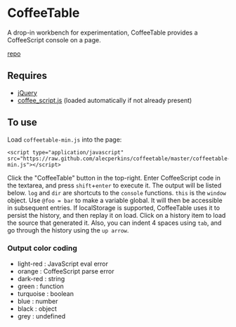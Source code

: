 # CoffeeTable
A drop-in workbench for experimentation, CoffeeTable provides a CoffeeScript console on a page.

[repo](https://github.com/alecperkins/coffeetable)

## Requires

* [jQuery](http://jquery.com/)
* [coffee_script.js](http://coffeescript.org) (loaded automatically if not already present)

## To use

Load `coffeetable-min.js` into the page:

    <script type="application/javascript" src="https://raw.github.com/alecperkins/coffeetable/master/coffeetable-min.js"></script>

Click the "CoffeeTable" button in the top-right. Enter CoffeeScript code in the textarea, and press `shift`+`enter` to execute it. The output will be listed below. `log` and `dir` are shortcuts to the `console` functions. `this` is the `window` object. Use `@foo = bar` to make a variable global. It will then be accessible in subsequent entries. If localStorage is supported, CoffeeTable uses it to persist the history, and then replay it on load. Click on a history item to load the source that generated it. Also, you can indent 4 spaces using `tab`, and go through the history using the `up arrow`.
    
### Output color coding

* light-red : JavaScript eval error
* orange    : CoffeeScript parse error
* dark-red  : string
* green     : function
* turquoise : boolean
* blue      : number
* black     : object
* grey      : undefined
